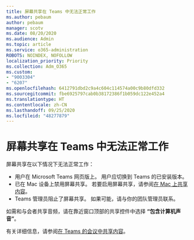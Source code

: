 ```yaml
---
title: 屏幕共享在 Teams 中无法正常工作
ms.author: pebaum
author: pebaum
manager: scotv
ms.date: 08/20/2020
ms.audience: Admin
ms.topic: article
ms.service: o365-administration
ROBOTS: NOINDEX, NOFOLLOW
localization_priority: Priority
ms.collection: Adm_O365
ms.custom:
- "9003304"
- "6207"
ms.openlocfilehash: 6412791dbd2c9a4c604c114574a00c9b80dfd332
ms.sourcegitcommit: fbe6925797cab0b38172386f1b059dc122e452a4
ms.translationtype: HT
ms.contentlocale: zh-CN
ms.lasthandoff: 09/25/2020
ms.locfileid: "48277879"
---
```

# <a name="screen-sharing-not-working-in-teams"></a>屏幕共享在 Teams 中无法正常工作

屏幕共享在以下情况下无法正常工作：

- 用户在 Microsoft Teams 网页版上。 用户应切换到 Teams 的已安装版本。
- 已在 Mac 设备上禁用屏幕共享。 若要启用屏幕共享，请参阅[在 Mac 上共享内容](https://support.microsoft.com/office/fcc2bf59-aecd-4481-8f99-ce55dd836ce8#bkmk_sharecontentonmac)。
- Teams 管理员阻止了屏幕共享。 如果可能，请与你的团队管理员联系。  

如需和与会者共享音频，请在靠近窗口顶部的共享控件中选择 **“包含计算机声音”**。

有关详细信息，请参阅[在 Teams 的会议中共享内容](https://support.microsoft.com/office/fcc2bf59-aecd-4481-8f99-ce55dd836ce8)。
